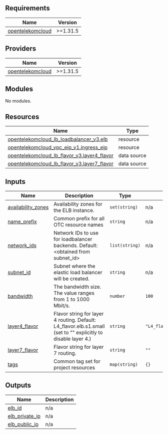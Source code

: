 <!-- BEGIN_TF_DOCS -->
## Requirements

| Name | Version |
|------|---------|
| <a name="requirement_opentelekomcloud"></a> [opentelekomcloud](#requirement\_opentelekomcloud) | >=1.31.5 |

## Providers

| Name | Version |
|------|---------|
| <a name="provider_opentelekomcloud"></a> [opentelekomcloud](#provider\_opentelekomcloud) | >=1.31.5 |

## Modules

No modules.

## Resources

| Name | Type |
|------|------|
| [opentelekomcloud_lb_loadbalancer_v3.elb](https://registry.terraform.io/providers/opentelekomcloud/opentelekomcloud/latest/docs/resources/lb_loadbalancer_v3) | resource |
| [opentelekomcloud_vpc_eip_v1.ingress_eip](https://registry.terraform.io/providers/opentelekomcloud/opentelekomcloud/latest/docs/resources/vpc_eip_v1) | resource |
| [opentelekomcloud_lb_flavor_v3.layer4_flavor](https://registry.terraform.io/providers/opentelekomcloud/opentelekomcloud/latest/docs/data-sources/lb_flavor_v3) | data source |
| [opentelekomcloud_lb_flavor_v3.layer7_flavor](https://registry.terraform.io/providers/opentelekomcloud/opentelekomcloud/latest/docs/data-sources/lb_flavor_v3) | data source |

## Inputs

| Name | Description | Type | Default | Required |
|------|-------------|------|---------|:--------:|
| <a name="input_availability_zones"></a> [availability\_zones](#input\_availability\_zones) | Availability zones for the ELB instance. | `set(string)` | n/a | yes |
| <a name="input_name_prefix"></a> [name\_prefix](#input\_name\_prefix) | Common prefix for all OTC resource names | `string` | n/a | yes |
| <a name="input_network_ids"></a> [network\_ids](#input\_network\_ids) | Network IDs to use for loadbalancer backends. Default: <obtained from subnet\_id> | `list(string)` | n/a | yes |
| <a name="input_subnet_id"></a> [subnet\_id](#input\_subnet\_id) | Subnet where the elastic load balancer will be created. | `string` | n/a | yes |
| <a name="input_bandwidth"></a> [bandwidth](#input\_bandwidth) | The bandwidth size. The value ranges from 1 to 1000 Mbit/s. | `number` | `100` | no |
| <a name="input_layer4_flavor"></a> [layer4\_flavor](#input\_layer4\_flavor) | Flavor string for layer 4 routing. Default: L4\_flavor.elb.s1.small (set to "" explicitly to disable layer 4.) | `string` | `"L4_flavor.elb.s1.small"` | no |
| <a name="input_layer7_flavor"></a> [layer7\_flavor](#input\_layer7\_flavor) | Flavor string for layer 7 routing. | `string` | `""` | no |
| <a name="input_tags"></a> [tags](#input\_tags) | Common tag set for project resources | `map(string)` | `{}` | no |

## Outputs

| Name | Description |
|------|-------------|
| <a name="output_elb_id"></a> [elb\_id](#output\_elb\_id) | n/a |
| <a name="output_elb_private_ip"></a> [elb\_private\_ip](#output\_elb\_private\_ip) | n/a |
| <a name="output_elb_public_ip"></a> [elb\_public\_ip](#output\_elb\_public\_ip) | n/a |
<!-- END_TF_DOCS -->